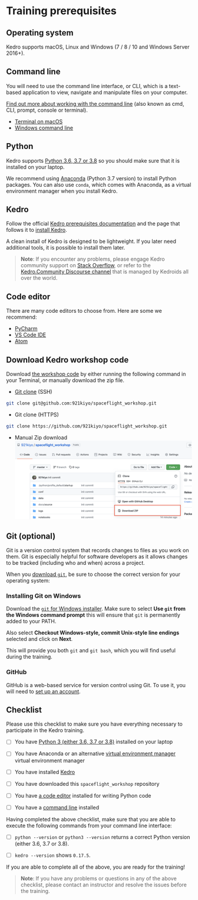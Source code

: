 # Training prerequisites
## Operating system
Kedro supports macOS, Linux and Windows (7 / 8 / 10 and Windows Server 2016+).

## Command line
You will need to use the command line interface, or CLI, which is a text-based application to view, navigate and manipulate files on your computer.

[Find out more about working with the command line](https://tutorial.djangogirls.org/en/intro_to_command_line/) (also known as cmd, CLI, prompt, console or terminal).

- [Terminal on macOS](https://support.apple.com/en-gb/guide/terminal/welcome/mac)
- [Windows command line](https://www.computerhope.com/issues/chusedos.htm)

## Python
Kedro supports [Python 3.6, 3.7 or 3.8](https://www.python.org/downloads/) so you should make sure that it is installed on your laptop.

We recommend using [Anaconda](https://www.anaconda.com/download) (Python 3.7 version) to install Python packages. You can also use `conda`, which comes with Anaconda, as a virtual environment manager when you install Kedro.

## Kedro
Follow the official [Kedro prerequisites documentation](https://kedro.readthedocs.io/en/latest/02_get_started/01_prerequisites.html) and the page that follows it to [install Kedro](https://kedro.readthedocs.io/en/latest/02_get_started/02_install.html).

A clean install of Kedro is designed to be lightweight. If you later need additional tools, it is possible to install them later.

>**Note**: If you encounter any problems, please engage Kedro community support on [Stack Overflow](https://stackoverflow.com/questions/tagged/kedro), or refer to the [Kedro.Community Discourse channel](https://discourse.kedro.community/) that is managed by Kedroids all over the world.

## Code editor
There are many code editors to choose from. Here are some we recommend:

- [PyCharm](https://www.jetbrains.com/pycharm/download/)
- [VS Code IDE](https://code.visualstudio.com/)
- [Atom](https://atom.io/)

## Download Kedro workshop code
Download [the workshop code](https://github.com/quantumblacklabs/kedro-training) by either running the following command in your Terminal, or manually download the zip file.
- [Git clone](https://docs.github.com/en/repositories/creating-and-managing-repositories/cloning-a-repository) (SSH)
```bash
git clone git@github.com:921kiyo/spaceflight_workshop.git
```
- Git clone (HTTPS)
```bash
git clone https://github.com/921kiyo/spaceflight_workshop.git
```
- Manual Zip download
![Manual zip download](images/repo_zip_download.png)


## Git (optional)

Git is a version control system that records changes to files as you work on them. Git is especially helpful for software developers as it allows changes to be tracked (including who and when) across a project.

When you [download `git`](https://git-scm.com/downloads), be sure to choose the correct version for your operating system:

### Installing Git on Windows
Download the [`git` for Windows installer](https://gitforwindows.org/). Make sure to select **Use `git` from the Windows command prompt** this will ensure that `git` is permanently added to your PATH.

Also select **Checkout Windows-style, commit Unix-style line endings** selected and click on **Next**.

This will provide you both `git` and `git bash`, which you will find useful during the training.

### GitHub
GitHub is a web-based service for version control using Git. To use it, you will need to [set up an account](https://github.com).


## Checklist
Please use this checklist to make sure you have everything necessary to participate in the Kedro training.

- [ ] You have [Python 3 (either 3.6, 3.7 or 3.8)](https://www.python.org/downloads/) installed on your laptop

- [ ] You have Anaconda or an alternative [virtual environment manager](https://kedro.readthedocs.io/en/stable/02_get_started/01_prerequisites.html#virtual-environments) virtual environment manager

- [ ] You have installed [Kedro](#kedro)

- [ ] You have downloaded this `spaceflight_workshop` repository

- [ ] You have [a code editor](#code-editor) installed for writing Python code

- [ ] You have a [command line](#command-line) installed

Having completed the above checklist, make sure that you are able to execute the following commands from your command line interface:

- [ ]  `python --version` or `python3 --version` returns a correct Python version (either 3.6, 3.7 or 3.8).

- [ ]  `kedro --version` shows `0.17.5`.


If you are able to complete all of the above, you are ready for the training!

>**Note**: If you have any problems or questions in any of the above checklist, please contact an instructor and resolve the issues before the training.
